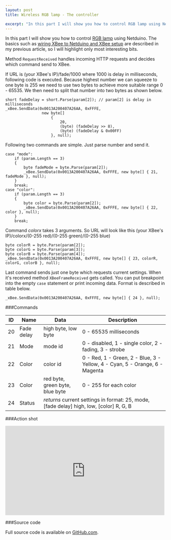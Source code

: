 ```yaml
---
layout: post
title: Wireless RGB lamp - The controller

excerpt: "In this part I will show you how to control RGB lamp using Netduino. The basics such as wiring XBee to Netduino and XBee setup are described in my previous article, so I will highlight only most interesting bits."
---
```


In this part I will show you how to control [RGB lamp][1] using Netduino. The basics such as [wiring XBee to Netduino and XBee setup][2] are described in my previous article, so I will highlight only most interesting bits.

Method `RequestReceived` handles incoming HTTP requests and decides which command send to XBee.

If URL is (your XBee's IP)/fade/1000 where 1000 is delay in milliseconds, following code is executed. Because highest number we can squeeze to one byte is 255 we need to use two bytes to achieve more suitable range 0 - 65535. We then need to split that number into two bytes as shown below.

    short fadeDelay = short.Parse(param[2]); // param[2] is delay in milliseconds
    _xBee.SendData(0x0013A200407A26AA, 0xFFFE,
                    new byte[]
                        {
                            20,
                            (byte) (fadeDelay >> 8),
                            (byte) (fadeDelay & 0x00FF)
                        }, null);

Following two commands are simple. Just parse number and send it.

    case "mode":
        if (param.Length == 3)
        {
            byte fadeMode = byte.Parse(param[2]);
            _xBee.SendData(0x0013A200407A26AA, 0xFFFE, new byte[] { 21, fadeMode }, null);
        }
        break;
    case "color":
        if (param.Length == 3)
        {
            byte color = byte.Parse(param[2]);
            _xBee.SendData(0x0013A200407A26AA, 0xFFFE, new byte[] { 22, color }, null);
        }
        break;

Command *colorx* takes 3 arguments. So URL will look like this (your XBee's IP)/colorx/(0-255 red)/(0-255 green)/(0-255 blue)

    byte colorR = byte.Parse(param[2]);
    byte colorG = byte.Parse(param[3]);
    byte colorB = byte.Parse(param[4]);
    _xBee.SendData(0x0013A200407A26AA, 0xFFFE, new byte[] { 23, colorR, colorG, colorB }, null);

Last command sends just one byte which requests current settings. When it's received method `XBeeFrameReceived` gets called. You can put breakpoint into the empty `case` statement or print incoming data. Format is described in table below.

    _xBee.SendData(0x0013A200407A26AA, 0xFFFE, new byte[] { 24 }, null);
    

###Commands

<table>
<thead>
<tr><th>ID</th><th>Name</th><th>Data</th><th>Description</th></tr>
</thead>
<tbody>
<tr>
<td>20</td>
<td>Fade delay</td>
<td>high byte, low byte</td>
<td>0 - 65535 milliseconds</td>
</tr>
<tr>
<td>21</td>
<td>Mode</td>
<td>mode id</td>
<td>0 - disabled, 1 - single color, 2 - fading, 3 - strobe</td>
</tr>
<tr>
<td>22</td>
<td>Color</td>
<td>color id</td>
<td>0 - Red, 1 - Green, 2 - Blue, 3 - Yellow, 4 - Cyan, 5 - Orange, 6 - Magenta</td>
</tr>
<tr>
<td>23</td>
<td>Color</td>
<td>red byte, green byte, blue byte</td>
<td>0 - 255 for each color</td>
</tr>
<tr>
<td>24</td>
<td>Status</td>
<td colspan="2"><em>returns</em> current settings in format: 25, mode, [fade delay] high, low, [color] R, G, B</td>
</tr>
</tbody>
</table>

###Action shot
<p></p>
<iframe src="http://player.vimeo.com/video/44331592" width="500" height="281" frameborder="0" webkitAllowFullScreen mozallowfullscreen allowFullScreen></iframe>

###Source code

Full source code is available on [GitHub.com][3].


  [1]: http://rousek.name/blog/wireless-rgb-lamp "Link to my previous post"
  [2]: http://rousek.name/blog/control-lights-remotely-using-xbee-and-netduino "Link to another blog post"
  [3]: https://github.com/stlk/RGBLampGateway "Link to GitHub.com"